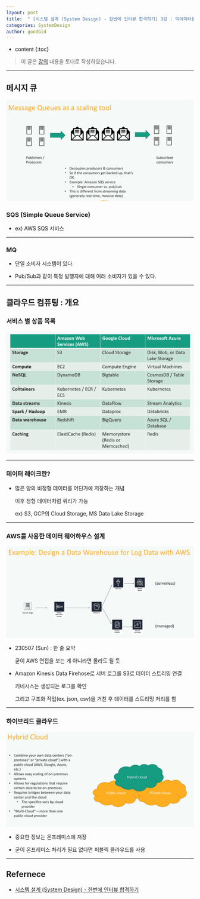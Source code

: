 ```yaml
---
layout: post
title:  " [시스템 설계 (System Design) - 한번에 인터뷰 합격하기] 3강 : 빅데이터를 활용한 작업 "
categories: SystemDesign
author: goodGid
---
```

* content
{:toc}

> 이 글은 [강의](https://www.udemy.com/course/best-system-design-interview) 내용을 토대로 작성하였습니다.

---

## 메시지 큐

![](/assets/img/sd/SD-Working-with-Big-Data_1.png)

### SQS (Simple Queue Service)

* ex) AWS SQS 서비스



---

### MQ

* 단일 소비자 시스템이 있다.

* Pub/Sub과 같이 특정 발행자에 대해 여러 소비자가 있을 수 있다.

---

## 클라우드 컴퓨팅 : 개요

### 서비스 별 상품 목록

![](/assets/img/sd/SD-Working-with-Big-Data_2.png)

---

### 데이터 레이크란?

* 많은 양의 비정형 데이터를 어딘가에 저장하는 개념

  이후 정형 데이터처럼 쿼리가 가능

  ex) S3, GCP의 Cloud Storage, MS Data Lake Storage

---

### AWS를 사용한 데이터 웨어하우스 설계

![](/assets/img/sd/SD-Working-with-Big-Data_3.png)

* 230507 (Sun) : 한 줄 요약

  굳이 AWS 면접을 보는 게 아니라면 몰라도 될 듯

* Amazon Kinesis Data Firehose로 서버 로그를 S3로 데이터 스트리밍 연결

  키네시스는 생성되는 로그를 확인
  
  그리고 구조화 작업(ex. json, csv)을 거친 후 데이터를 스트리밍 처리를 함

---

### 하이브리드 클라우드

![](/assets/img/sd/SD-Working-with-Big-Data_4.png)

* 중요한 정보는 온프레미스에 저장

* 굳이 온프레미스 처리가 필요 없다면 퍼블릭 클라우드를 사용


---

## Refernece

* [시스템 설계 (System Design) - 한번에 인터뷰 합격하기](https://www.udemy.com/course/best-system-design-interview)
